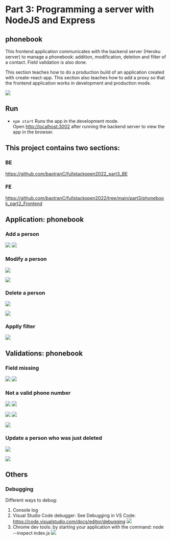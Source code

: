 # Part 3: Programming a server with NodeJS and Express

## phonebook

This frontend application communicates with the backend server (Heroku server) to manage a phonebook: addition, modification, deletion and filter of a contact. Field validation is also done.

This section teaches how to do a production build of an application created with create-react-app.
This section also teaches how to add a proxy so that the frontend application works in development and production mode.

![](phonebook1.JPG)

## Run 
- `npm start`
Runs the app in the development mode.<br />
Open [http://localhost:3002](http://localhost:3002) after running the backend server to view the app in the browser.

## This project contains two sections:
### BE
https://github.com/baotranC/fullstackopen2022_part3_BE
### FE
https://github.com/baotranC/fullstackopen2022/tree/main/part3/phonebook_part2_Frontend

## Application: phonebook

### Add a person

![](phonebook_d0.JPG) ![](phonebook_d1.JPG)

### Modify a person

![](phonebook_d2.JPG) 

![](phonebook_d3.JPG)

### Delete a person

![](phonebook_d4.JPG) 

![](phonebook_d5.JPG)

### Applly filter

![](phonebook_d6.JPG)

## Validations: phonebook

### Field missing

![](phonebook_v1.JPG) ![](phonebook_v2.JPG)

### Not a valid phone number

![](phonebook_v3.JPG) ![](phonebook_v4.JPG)

![](phonebook_v5.JPG) ![](phonebook_v6.JPG)

![](phonebook_v7.JPG)

### Update a person who was just deleted

![](phonebook_v8.JPG)

![](phonebook_v9.JPG)

## Others
### Debugging
Different ways to debug: 
1) Console log
2) Visual Studio Code debugger: See Debugging in VS Code: https://code.visualstudio.com/docs/editor/debugging
  ![](../Debugging1_VSCodeDebugger.JPG)
4) Chrome dev tools: by starting your application with the command: node --inspect index.js 
  ![](../Debugging2_ChromeDevTool.JPG)
